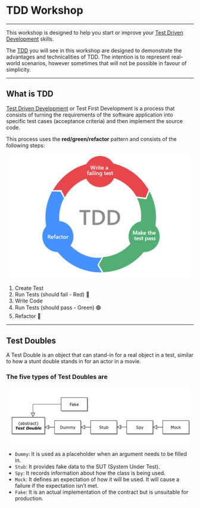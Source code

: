 # TDD Workshop

---

This workshop is designed to help you start or improve
your [Test Driven Development](https://en.wikipedia.org/wiki/Test-driven_development)
skills.

The [TDD](../tdd) you will see in this workshop are designed to demonstrate the advantages and technicalities of TDD.
The intention is to represent real-world scenarios, however sometimes that will not be possible in favour of simplicity.

---

## What is TDD

[Test Driven Development](https://en.wikipedia.org/wiki/Test-driven_development) or Test First Development is a process
that consists of turning the requirements of the software application into specific test cases (acceptance criteria) and
then implement the source code.

This process uses the **red/green/refactor** pattern and consists of the following steps:

![red-green-refactor](../../../../../resources/static/red-green-refactor.png)

1. Create Test
2. Run Tests (should fail - Red) 🔴
3. Write Code
4. Run Tests (should pass - Green) 🟢
5. Refactor 🔵

---

## Test Doubles

A Test Double is an object that can stand-in for a real object in a test, similar to how a stunt double stands in for an
actor in a movie.

### The five types of Test Doubles are

![five types of Test Doubles](../../../../../resources/static/test-double.png)

- `Dummy`: It is used as a placeholder when an argument needs to be filled in.
- `Stub`: It provides fake data to the SUT (System Under Test).
- `Spy`: It records information about how the class is being used.
- `Mock`: It defines an expectation of how it will be used. It will cause a failure if the expectation isn’t met.
- `Fake`: It is an actual implementation of the contract but is unsuitable for production.